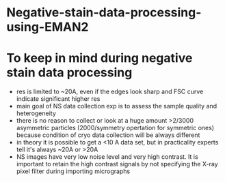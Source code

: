 # Negative-stain-data-processing-using-EMAN2

# To keep in mind during negative stain data processing
* res is limited to ~20A, even if the edges look sharp and FSC curve indicate significant higher res
* main goal of NS data collection exp is to assess the sample quality and heterogeneity
* there is no reason to collect or look at a huge amount >2/3000 asymmetric particles (2000/symmetry opertation for symmetric ones) because condition of cryo data collection will be always different
* in theory it is possible to get a <10 A data set, but in practicality experts tell it's always ~20A or >20A
* NS images have very low noise level and very high contrast. It is important to retain the high contrast signals by not specifying the X-ray pixel filter during importing micrographs
  
